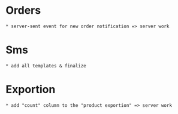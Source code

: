 # Orders

    * server-sent event for new order notification => server work

# Sms

    * add all templates & finalize

# Exportion

    * add "count" column to the "product exportion" => server work
